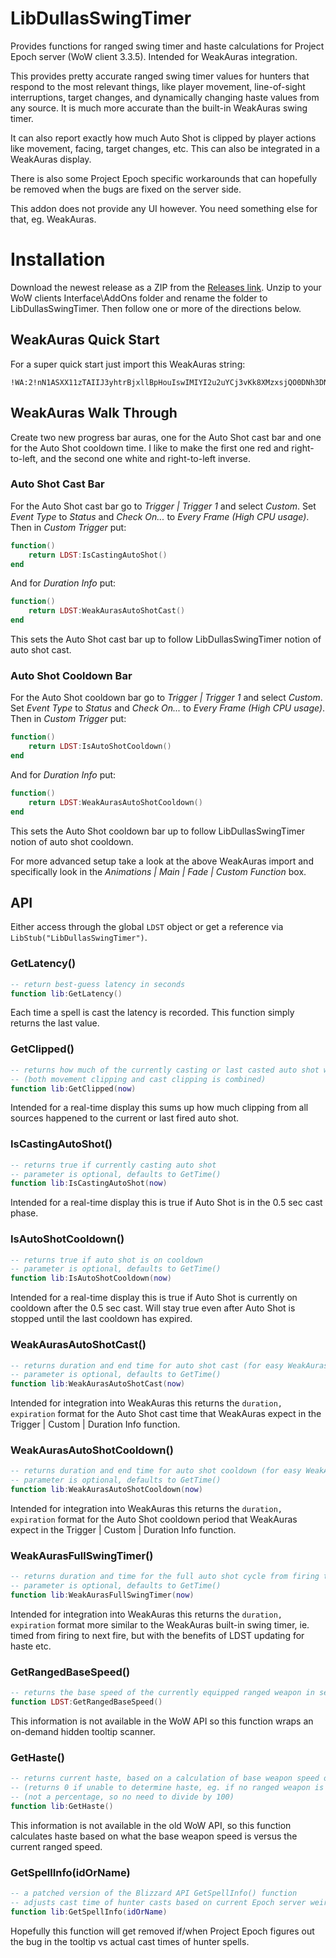 # LibDullasSwingTimer
Provides functions for ranged swing timer and haste calculations for Project Epoch server (WoW client 3.3.5). Intended for WeakAuras integration.

This provides pretty accurate ranged swing timer values for hunters that respond to the most relevant things, like player movement, line-of-sight interruptions, target changes, and dynamically changing haste values from any source. It is much more accurate than the built-in WeakAuras swing timer.

It can also report exactly how much Auto Shot is clipped by player actions like movement, facing, target changes, etc. This can also be integrated in a WeakAuras display.

There is also some Project Epoch specific workarounds that can hopefully be removed when the bugs are fixed on the server side.

This addon does not provide any UI however. You need something else for that, eg. WeakAuras.

# Installation
Download the newest release as a ZIP from the [Releases link](https://github.com/uffefl/LibDullasSwingTimer/releases). Unzip to your WoW clients Interface\AddOns folder and rename the folder to LibDullasSwingTimer. Then follow one or more of the directions below.

## WeakAuras Quick Start
For a super quick start just import this WeakAuras string:

```
!WA:2!nN1ASXX11zTAIIJ3yhtrBjxllBpHouIswIMIYI2u2uYCj3vKk8XMzxsjQO0DNh3DNrC5mJNzwkUm(rcJJdtQJBIsZJ6KwzqKG06Q0cSvPjfOjXq1nPTOc4ywu78oi0b9xbWa6hfW)lNZ9o7WHslPuT7p6iGLZCVN79EUNVVZJ7vjMSvFLhQZU6SRwNPvJwnw8ExwtvFAdph3bCQ44DCjjPSsD15HCBv3XoWZPsfMXaMwvm8y2Z7Uvfv7Ymd5CN1YUS8iSsbUTUMMuSkBgCLbDS3DG8OoZYeY0sSg4s4nqflxxMHBlzQwPs4yZBndZ7k8Pt2Y2WsxnWXBfnhpdMxQqL0TLuvSMFEvpd58oovcSC9MB8sL8zbj0esA6vt0WiTSKhRSLJD(AUmLYEovDxsisoR5zBzPah9zzE(OaVVzpDDrpcBqIejK6UQLr9t17u9CYtmv6AZ4P4RRwHj5PQhGJWVhf)avVGKPSSTcsQvc)JVzYfc8SkxgN0DSlVWxFULmyAvlvIucVHsps2mtmsQasJuR6P29c(USkvg2Wp5k(v1yZYSdYHsBnx9cd0FU8fYLVFL8PQIlIMBf1AmpfB1zy(jv4IQnetTsGz0qZ6XWHQKlB6rg5CvTdvHKHB70gLzUBn3tuv1JjZT7NW0kGDjrVcJ2nxx1w30XlRJfo9dKES8PvoNpRsjEdWbAZYW9UgehRQV8AaEo4LQIJQrMu(O9D7kZufHNKPWnO(2HEsQOJJXNEtlaTK2b0R1l5HBNCbEQbQsxrS0zOMiZLwUbusNESLvRgGnpUl3WNmePg2g1wPRGkfZZwTYKcK0Aj0uOWrD)KNt12AgvAu9a3vgqoLTJn7smvFAbz2LdmVPLnqqGKOabjE(mK0B4VajdPbqQuZOAzJJfsbdCtWGqAid(6DF1TSenoRqf0YUKJNyHtQHDuYQCYw1F5f7AjFxvVPpHLrG52Ue)DHr)KjG(sc3wcOl4alZBxXjGp(eUBDnFpQJblv)tKFC4pc3tjH7ojSJKWohBxW98)aYA6v9dCMb2l8aW9dFO6Ip5BnnKUgu1FHQ(SceBQi0r9yah0oSRveIpyOfXTNsvT5K9o2tspwqvpB5rgmx(dFcM609Jc53F1aNCMobdGoIgoNLKJzBaTLeY6EWydwgFIpbdVoJKRCMQ2gfv0nz6tRv11qnGb7ozkQvnpoFdUx4(G9LSUHL)z4RXSSUvTR5Uvv(75fCEYqDHnTKfA(lO3iWMeCulOB4alOPg6Pp0rFRNH)GVCE65LKKqhwF0wHwbMzCuAQeWJF4TdYlJumkMjfrX2iSbeXzIgwSLReyPpDbnKJBuygup6U)bheK9qPOoUeV3gbTeYgBfDBbP7oe7rVqfojT4kCzcmXFTz((BX925nGXd0zZGos8fXR)GjvRuLvNmIbS5WPJzUexq91UvLsm0rFZp99(kBAtBsOlHXlti(kCSUDmm5AvcxJtpGQFasvsP6D6jgE)R(1(ZrwhXWM1Y3c3YMRSwDRTd0vDElI9sFIpMXYZZXZCz(hEn46AMmk3WDcp0KNJ2f8agfHEPafWdZ)9r2LMpU2vyAdnbfAIA7qupRWbQuKnNGEOSBl4u0VXzqonZGzmQ6CMWHLUYQaxuO(ePiwI5vpalBtOfpkinYwG(5HqqhEYVVryGJT4w14gxfjnE6H5KoNAfxtvESJSI(sjj(7Xc7ldsANt6PJ8pC9Ck7HW6(K5zu2NSbRsGQWRPIdoRY2oNvUp5JXcix1oI3tJOx7tMnNRL4Du0RJBkoFIjXQu0mi)y9j3LCGjZM3tmxwrEoQb02gBTf5wXvlAH6evrrS3oiZwbM9SDAzexFj8ghHyODUAO6p6b)yX3Vy8)9vi6Fb4UUXMcxHC8eMyi2oAlxat1OMmT5AlAhrJwgdxiZh3A2rHZe)p7vgRbQRde1NyPRGUG261ITCJiAj0SVQKNLIIV6Eb5iK08y7xJSrUUO8ZOoxhDVpXO3B069GrarSXgPlRo(9UkG9Gcvi2MtF6oxBKI4dTjYf5K2WM8anwZ9Ifa2Kbe6JJIhJUTFo)8inBEfSMk(SnCUkP2qIgemsGdpbp4)KcXcnPX6ip(A2gluZ7MkZBTPFeCzCz4Xx4UJfrp6SK3SWdUMKcV5eTwlrRZLqJhCILimvVWtUFjQaG1glqdd)GkcCWZXt54BH5PhjDM8W2QRzCkD7rpz1dKotQ5DCMjrDESQH4b76ZlmEBQmOTxuGquH4sI0p5fsa(k8plc3ovWQysSmmy2kPhnB(PGhfEm45Lu40I3gludEpWXt6zztv5I5ciflNtvpD2o3uDhpluDfj6BDOXvg(uJpw((hPWWJnzALCPHHscdNeU1FV0IDbF4TbJKa(tHdgwIcmAcymyC4z4rpHD(cIQpqZiwfb8rafQ4dEriDa5XS3WeUhEdkh4gPEc4eWjlctbNcYve(OWPdlca(yWFmEqfEDlHj(hXPSL(MHcxytqXOC(IO3xvrCy0B4tjbpRe8PXf45KGpJeSi8zHpxeLa(tKGNpKjaF(gKa4fKU2cab1MwlbOzc6H1nauTcaBXwGski3ymSMaWeSsaNXeqqTYwGzaBWXeCPP6(4pXYvdprcWd8HatOkMvfMTp4SMaQy1OeMW8xDIs4Jdpzu6r4PGYWttzaHpHjV2XDDodNcclNjKDZWo2o8nnP6j)KyApybQmj4wFk4lOOm8XgIOXdMvrFGrlzxT6yWxkb8N1h8LHVc8vf24VgQy)5cIj8IWxh(gVnYejcjrd3csdH)ct4VCNBco)sRs2cjz9L8gGJrv4U4T72QhJkihlbOGdwVoDaX2ES(qo25I6OBm2frwAWsiSK4JiXHOJTr0XE(FfDeR3rqfxsyVgdZWSzSg3U3WACdltQXSiMHLP4orQQGr3WPHCyeu6RI9sqH6XLWdL2GoT3vPtC4ptikhI98F7noU)IkJLgDSjWV5(cx)J40GyGNuHaYVa8fPWdRdvWKtfiW)9ggwIOei7Jycfr20udMzpSbE4hz2hUmCE4LcPcId1Sd6CncobTsrhnQ5Cc4VIyaKX7VgE5Mb8yaic4jZ8eWFdCbe6GVd3Itw))2IeLajhVJn99EnM(14YHBDIwh)8AHwYMxt510Y1KRH7xcFlYwsg7qZ)2QpqVZF8hPNtoP)4NHGLyGWnfA9jO4fH)UgqfIeOt35HVDO5)tyU4UXAJdQyzZsngEyzsZPdArx9aLfQT2Tx23ufdopL4mdi8GaJRCmzkio8Bb3cunfHFLWTLWO0OeIm0qhReDshEztPixL4uayNFaeHF9iGSnci3dhQNyZWfC)XxL)NOylDXnlfReUW7AQJOseBiYJjFG1PKxmRz5ofQEhT1q82nKNXVT9fn89kFGU6QR9SMsxUoZqNDxso2uisWL1D)BqKK4BGJ0fFan4UiZMy1H5crMR7D3uGq8IcHhgRF6WRFiGuLCSdCBjJN18YFKQQg0T2iNpp847G7uSbXHwGgjvp2T3uv0o8fivi96Kc6Le0skQ(i4wFB37F95yUEmDl66FKCFG1xkJA4rdWtvhyIh3YelXOg09c5hplpb3sLSMJzW5Hp7T4rhc0QunmexdpO33cN1XZ4eEQUlCIWxA4qDBNEtKR42QNEp9m0bpK7z7sZadAvxStw9gffozkREBelUlOo83d3Ac4FPgCB8BDLhM7Fib89qM(3h(hVwVbrDwHxWdNieMxJxM1JEJKxJU5p(v)WV5hXPbJU3gZM6tfDoZn4yMnBAJPdrNB5iYcs8jxn7xSc6OWV)tWp4Ddlf(HWp6gGscVYDcxcjyW)m8DXWyVQepy))g8Vd)KN9wG)1yy)ndxST2JGBmDehTN3iZJOPR1rVdFCEa()JyGmCzbaFFWMJUqDq6WxA8jYlpEgzL(h7yP14)oOYOPhjDA49d3cCNsIcO(aMW(HornBRqRB5DUz4oekeL(eJYVgM0oqM0ZfMK8dsaprMiKy3RgIfbdImIabT76MF1Vqs4isnmep4nJwHJR1)ew7X7m2tngTVF8KeDgTbBGD)4jjIVhAlgz4Xst63fHxJJbBe5VtuL)XO62oxx7OU4)MGbO7jKuxf(Ld22bpe0UgEiVYSaCBXpLhVdtYnz3jxH)XAkDuW7WjVeFYBh(PqhU3Xe2wb4KRsx3pZZcJgO7tIUc)CJbbQ6tRIhlTOOWHywZ2xIFjM8RLV4ve)nA9A9i08RjAT1U4MArLh)FoTFDpqW2HNSyi08k3vdhaS(QxLktjzt5)VgrNh6OF3TXFsera2w9SU9ESm9wA2Hnoi5uiIK1WrajztLbUhP2CCrd9cZQ6zr2m4nuMLUOseR80nj8WhLCfAfCBH)KiXcUEKnlOgCzIvHKpESY)RgXkt0CQs4THFvuf415853Gtoq4fP7)mtIPJM(F(6rbGFbV5Fztqy4xve(1cOe(nRhks2X3fasyePlUWWJjIwWdon0EdnPWVf3oOz9i9bRqBR3KBb5vf)7Gl3tC7oSsRhIepugmAexgnSgVPzgfxdqVm5mgbU1YQQx9etn4zgTFcCVmEQ0x9o4psi8s00j5uWmHvMoWnPHjIXS211CWKiSbz6Q1UHQNnKXq8oeTrA4neA38adnhT5E)))D0gn(VJD(VAF2)toE9wf4psR6ZYtDDSjd8Mm9C(tEmvUt)frXJ8AJXEoY6XEG)BZq)YwN998u)Hp
```

## WeakAuras Walk Through
Create two new progress bar auras, one for the Auto Shot cast bar and one for the Auto Shot cooldown time. I like to make the first one red and right-to-left, and the second one white and right-to-left inverse.

### Auto Shot Cast Bar

For the Auto Shot cast bar go to *Trigger | Trigger 1* and select *Custom*. Set *Event Type* to *Status* and *Check On...* to *Every Frame (High CPU usage)*. Then in *Custom Trigger* put:

```lua
function()
    return LDST:IsCastingAutoShot()
end
```

And for *Duration Info* put:

```lua
function()
    return LDST:WeakAurasAutoShotCast()
end
```

This sets the Auto Shot cast bar up to follow LibDullasSwingTimer notion of auto shot cast.

### Auto Shot Cooldown Bar

For the Auto Shot cooldown bar go to *Trigger | Trigger 1* and select *Custom*. Set *Event Type* to *Status* and *Check On...* to *Every Frame (High CPU usage)*. Then in *Custom Trigger* put:

```lua
function()
    return LDST:IsAutoShotCooldown()
end
```

And for *Duration Info* put:

```lua
function()
    return LDST:WeakAurasAutoShotCooldown()
end
```

This sets the Auto Shot cooldown bar up to follow LibDullasSwingTimer notion of auto shot cooldown.

For more advanced setup take a look at the above WeakAuras import and specifically look in the *Animations | Main | Fade | Custom Function* box.

## API
Either access through the global `LDST` object or get a reference via `LibStub("LibDullasSwingTimer")`.

### GetLatency()
```lua
-- return best-guess latency in seconds
function lib:GetLatency()
```

Each time a spell is cast the latency is recorded. This function simply returns the last value.

### GetClipped()
```lua
-- returns how much of the currently casting or last casted auto shot was clipped in seconds
-- (both movement clipping and cast clipping is combined)
function lib:GetClipped(now)
```

Intended for a real-time display this sums up how much clipping from all sources happened to the current or last fired auto shot.

### IsCastingAutoShot()
```lua
-- returns true if currently casting auto shot
-- parameter is optional, defaults to GetTime()
function lib:IsCastingAutoShot(now)
```

Intended for a real-time display this is true if Auto Shot is in the 0.5 sec cast phase.

### IsAutoShotCooldown()
```lua
-- returns true if auto shot is on cooldown
-- parameter is optional, defaults to GetTime()
function lib:IsAutoShotCooldown(now)
```

Intended for a real-time display this is true if Auto Shot is currently on cooldown after the 0.5 sec cast. Will stay true even after Auto Shot is stopped until the last cooldown has expired.

### WeakAurasAutoShotCast()
```lua
-- returns duration and end time for auto shot cast (for easy WeakAuras integration)
-- parameter is optional, defaults to GetTime()
function lib:WeakAurasAutoShotCast(now)
```

Intended for integration into WeakAuras this returns the `duration, expiration` format for the Auto Shot cast time that WeakAuras expect in the Trigger | Custom | Duration Info function.

### WeakAurasAutoShotCooldown()
```lua
-- returns duration and end time for auto shot cooldown (for easy WeakAuras integration)
-- parameter is optional, defaults to GetTime()
function lib:WeakAurasAutoShotCooldown(now)
```

Intended for integration into WeakAuras this returns the `duration, expiration` format for the Auto Shot cooldown period that WeakAuras expect in the Trigger | Custom | Duration Info function.

### WeakAurasFullSwingTimer()
```lua
-- returns duration and time for the full auto shot cycle from firing to firing (for easy WeakAuras integration)
-- parameter is optional, defaults to GetTime()
function lib:WeakAurasFullSwingTimer(now)
```

Intended for integration into WeakAuras this returns the `duration, expiration` format more similar to the WeakAuras built-in swing timer, ie. timed from firing to next fire, but with the benefits of LDST updating for haste etc.

### GetRangedBaseSpeed()
```lua
-- returns the base speed of the currently equipped ranged weapon in seconds
function LDST:GetRangedBaseSpeed()
```

This information is not available in the WoW API so this function wraps an on-demand hidden tooltip scanner.

### GetHaste()
```lua
-- returns current haste, based on a calculation of base weapon speed over current speed
-- (returns 0 if unable to determine haste, eg. if no ranged weapon is equipped)
-- (not a percentage, so no need to divide by 100)
function lib:GetHaste()
```

This information is not available in the old WoW API, so this function calculates haste based on what the base weapon speed is versus the current ranged speed.

### GetSpellInfo(idOrName)
```lua
-- a patched version of the Blizzard API GetSpellInfo() function
-- adjusts cast time of hunter casts based on current Epoch server weirdness
function lib:GetSpellInfo(idOrName)
```

Hopefully this function will get removed if/when Project Epoch figures out the bug in the tooltip vs actual cast times of hunter spells.

